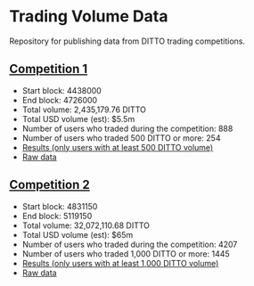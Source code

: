 # Trading Volume Data

Repository for publishing data from DITTO trading competitions.

## [Competition 1](competition_1/results.csv)

- Start block: 4438000
- End block: 4726000
- Total volume: 2,435,179.76 DITTO
- Total USD volume (est): $5.5m
- Number of users who traded during the competition: 888
- Number of users who traded 500 DITTO or more: 254
- [Results (only users with at least 500 DITTO volume)](competition_1/results.csv)
- [Raw data](competition_1/raw/)

## [Competition 2](competition2/results.csv)

- Start block: 4831150
- End block: 5119150
- Total volume: 32,072,110.68 DITTO
- Total USD volume (est): $65m
- Number of users who traded during the competition: 4207
- Number of users who traded 1,000 DITTO or more: 1445
- [Results (only users with at least 1,000 DITTO volume)](competition2/results.csv)
- [Raw data](competition2/)
